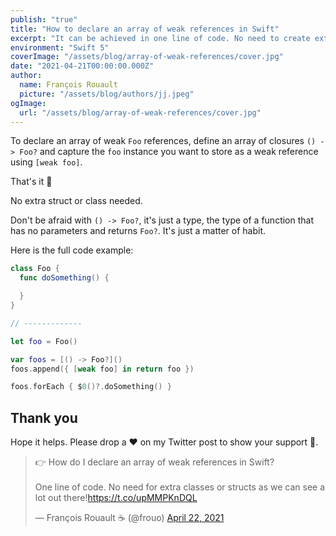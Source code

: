 ```yaml
---
publish: "true"
title: "How to declare an array of weak references in Swift"
excerpt: "It can be achieved in one line of code. No need to create extra classes or structs."
environment: "Swift 5"
coverImage: "/assets/blog/array-of-weak-references/cover.jpg"
date: "2021-04-21T00:00:00.000Z"
author:
  name: François Rouault
  picture: "/assets/blog/authors/jj.jpeg"
ogImage:
  url: "/assets/blog/array-of-weak-references/cover.jpg"
---
```


To declare an array of weak `Foo` references, define an array of closures `() -> Foo?` and capture the `foo` instance you want to store as a weak reference using `[weak foo]`.

That's it 🎉

No extra struct or class needed.

Don't be afraid with `() -> Foo?`, it's just a type, the type of a function that has no parameters and returns `Foo?`. It's just a matter of habit.

Here is the full code example:

```swift
class Foo {
  func doSomething() {

  }
}

// -------------

let foo = Foo()

var foos = [() -> Foo?]()
foos.append({ [weak foo] in return foo })

foos.forEach { $0()?.doSomething() }
```

## Thank you

Hope it helps. Please drop a ❤️ on my Twitter post to show your support 🙏.

<blockquote data-theme="dark" class="twitter-tweet"><p lang="en" dir="ltr">👉 How do I declare an array of weak references in Swift?<br><br>One line of code. No need for extra classes or structs as we can see a lot out there!<a href="https://t.co/upMMPKnDQL">https://t.co/upMMPKnDQL</a></p>&mdash; François Rouault ☕️ (@frouo) <a href="https://twitter.com/frouo/status/1385123378131001350?ref_src=twsrc%5Etfw">April 22, 2021</a></blockquote> <script async src="https://platform.twitter.com/widgets.js" charset="utf-8"></script>
